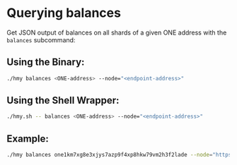 # Querying balances

Get JSON output of balances on all shards of a given ONE address with the `balances` subcommand:

## Using the Binary:

```bash
./hmy balances <ONE-address> --node="<endpoint-address>"
```

## Using the Shell Wrapper:

```bash
./hmy.sh -- balances <ONE-address> --node="<endpoint-address>"
```

## Example:

```bash
./hmy balances one1km7xg8e3xjys7azp9f4xp8hkw79vm2h3f2lade --node="https://api.s0.t.hmny.io"
```

